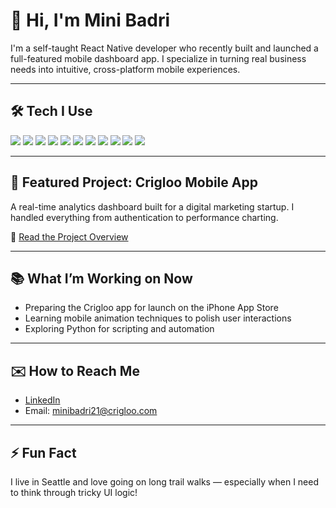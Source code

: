 # 👋 Hi, I'm Mini Badri

I'm a self-taught React Native developer who recently built and launched a full-featured mobile dashboard app. I specialize in turning real business needs into intuitive, cross-platform mobile experiences.

---

## 🛠 Tech I Use
<div align="left">

  <img src="https://img.shields.io/badge/React_Native-20232A?style=for-the-badge&logo=react&logoColor=61DAFB" />
  <img src="https://img.shields.io/badge/JavaScript-F7DF1E?style=for-the-badge&logo=javascript&logoColor=black" />
  <img src="https://img.shields.io/badge/Axios-5A29E4?style=for-the-badge&logo=axios&logoColor=white" />
  <img src="https://img.shields.io/badge/AWS_Cognito-FF9900?style=for-the-badge&logo=amazonaws&logoColor=white" />
  <img src="https://img.shields.io/badge/Firebase-ffca28?style=for-the-badge&logo=firebase&logoColor=black" />
  <img src="https://img.shields.io/badge/Gifted_Charts-61DAFB?style=for-the-badge&logo=chartdotjs&logoColor=white" />
  <img src="https://img.shields.io/badge/React_Navigation-000000?style=for-the-badge&logo=reactrouter&logoColor=white" />
  <img src="https://img.shields.io/badge/NativeBase-4F3CC9?style=for-the-badge&logo=react&logoColor=white" />
  <img src="https://img.shields.io/badge/Lottie-000000?style=for-the-badge&logo=lottie&logoColor=white" />
  <img src="https://img.shields.io/badge/Yup-4E4E50?style=for-the-badge" />
  <img src="https://img.shields.io/badge/VS_Code-007ACC?style=for-the-badge&logo=visual-studio-code&logoColor=white" />

</div>

---

## 🚀 Featured Project: Crigloo Mobile App
A real-time analytics dashboard built for a digital marketing startup. I handled everything from authentication to performance charting.

📖 [Read the Project Overview](https://github.com/MiniBadri/crigloo-readme)

---

## 📚 What I’m Working on Now
- Preparing the Crigloo app for launch on the iPhone App Store
- Learning mobile animation techniques to polish user interactions
- Exploring Python for scripting and automation

---

## ✉️ How to Reach Me
- [LinkedIn](https://www.linkedin.com/in/YOUR-LINK/)
- Email: minibadri21@crigloo.com

---

## ⚡ Fun Fact
I live in Seattle and love going on long trail walks — especially when I need to think through tricky UI logic!

